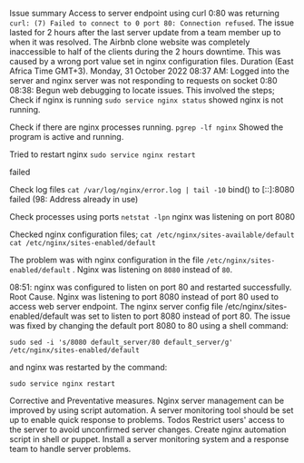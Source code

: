 Issue summary
Access to server endpoint using curl 0:80 was returning `curl: (7) Failed to connect to 0 port 80: Connection refused`. The issue lasted for 2 hours after the last server update from a team member up to when it was resolved. The Airbnb clone website was completely inaccessible to half of the clients during the 2 hours downtime. This was caused by a wrong  port value set in nginx configuration files.
Duration (East Africa Time GMT+3).
Monday, 31 October 2022
08:37 AM: Logged into the server and nginx server was not responding to requests on socket 0:80
08:38: Begun web debugging to locate issues. This involved the steps;
Check if nginx is running 
`sudo service nginx status`
showed nginx is not running.

Check if there are nginx processes running.
`pgrep -lf nginx`
Showed the program is active and running.

Tried to restart nginx
`sudo service nginx restart`

failed

Check log files
`cat /var/log/nginx/error.log | tail -10`
bind() to [::]:8080 failed (98: Address already in use)

Check processes using ports
`netstat -lpn`
nginx was listening on port 8080

Checked nginx configuration files;
`cat /etc/nginx/sites-available/default`
`cat /etc/nginx/sites-enabled/default`

The problem was with nginx configuration in the file `/etc/nginx/sites-enabled/default` . Nginx was listening on `8080` instead of `80`.

08:51: nginx was configured to listen on port 80 and restarted successfully.
Root Cause.
Nginx was listening to port 8080 instead of port 80 used to access web server endpoint. The nginx server config file /etc/nginx/sites-enabled/default was set to listen to port 8080 instead of port 80. The issue was fixed by changing the default port 8080 to 80 using  a shell command:

`sudo sed -i 's/8080 default_server/80 default_server/g' /etc/nginx/sites-enabled/default`

and nginx was restarted by the command:

`sudo service nginx restart`

Corrective and Preventative measures.
Nginx server management can be improved by using script automation. A server monitoring tool should be set up to enable quick response to problems.
Todos
Restrict users' access to the server to avoid unconfirmed server changes.
Create nginx automation script in shell or puppet.
Install a server monitoring system and a response team to handle server problems.